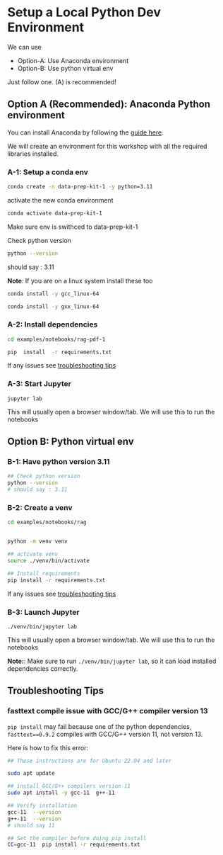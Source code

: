 # Setup a Local Python Dev Environment

We can use 

- Option-A: Use Anaconda environment
- Option-B: Use python virtual env

Just follow one.  (A) is recommended!

## Option A (Recommended): Anaconda Python environment

You can install Anaconda by following the [guide here](https://www.anaconda.com/download/).


We will create an environment for this workshop with all the required libraries installed.

### A-1: Setup a conda env

```bash
conda create -n data-prep-kit-1 -y python=3.11
```

activate the new conda environment

```bash
conda activate data-prep-kit-1
```

Make sure env is swithced to data-prep-kit-1

Check python version

```bash
python --version
```

should say : 3.11

**Note**: If you are on a linux system install these too

```bash
conda install -y gcc_linux-64

conda install -y gxx_linux-64
```

### A-2: Install dependencies

```bash
cd examples/notebooks/rag-pdf-1
```

```bash
pip  install  -r requirements.txt
```

If any issues see [troubleshooting tips](#troubleshooting-tips)

### A-3: Start Jupyter

`jupyter lab`

This will usually open a browser window/tab.  We will use this to run the notebooks


## Option B: Python virtual env

### B-1: Have python version 3.11

```bash
## Check python version
python --version
# should say : 3.11
```

### B-2: Create a venv

```bash
cd examples/notebooks/rag


python -m venv venv

## activate venv
source ./venv/bin/activate

## Install requirements
pip install -r requirements.txt
```

If any issues see [troubleshooting tips](#troubleshooting-tips)


### B-3: Launch Jupyter

`./venv/bin/jupyter lab`

This will usually open a browser window/tab.  We will use this to run the notebooks

**Note:**: Make sure to run `./venv/bin/jupyter lab`, so it can load installed dependencies correctly.

## Troubleshooting Tips

### fasttext compile issue with GCC/G++ compiler version 13

`pip install` may fail because one of the python dependencies, `fasttext==0.9.2` compiles with GCC/G++ version 11, not version 13.

Here is how to fix this error:

```bash
## These instructions are for Ubuntu 22.04 and later

sudo apt update

## install GCC/G++ compilers version 11 
sudo apt install -y gcc-11  g++-11

## Verify installation
gcc-11  --version
g++-11  --version
# should say 11

## Set the compiler before doing pip install
CC=gcc-11  pip install -r requirements.txt 
```